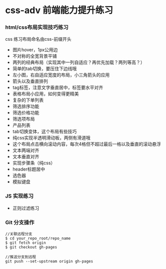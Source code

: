 css-adv 前端能力提升练习
========================

### html/css布局实现技巧练习

css 练习布局命名由css-前缀开头

- 图片hover，1px公用边
- 不对称的全宽背景平铺
- 两列的经典布局（实现其中一列自适应？再优先加载？两列等高？）
- 简单的tab切换，要压住下边线哦
- 左小图，右自适应宽度的布局，小三角箭头的应用
- 箭头以及垂直排列
- tag标签，注意文字垂直居中，标签要水平对齐
- 表格布局小应用，如何变得更精美
- 复杂的下单列表
- 筛选排序功能
- 筛选价格功能
- 筛选项布局
- 产品列表
- tab切换变体，这个布局有些技巧
- 纯css实现半透明滑动板，两侧有滑道哦
- 这个布局点击横向滚动内容，每次4格但不超过最后一格以及垂直的滚动悬浮
- 文本两端对齐
- 文本垂直对齐
- 实现步骤条（纯css）
- header标题居中
- 选色器
- 模拟键盘


### JS 实现练习

- 正则过滤练习


### Git 分支操作

    //关联远程分支
    $ cd your_repo_root/repo_name
    $ git fetch origin
    $ git checkout gh-pages

    //推送分支到远程
    git push --set-upstream origin gh-pages